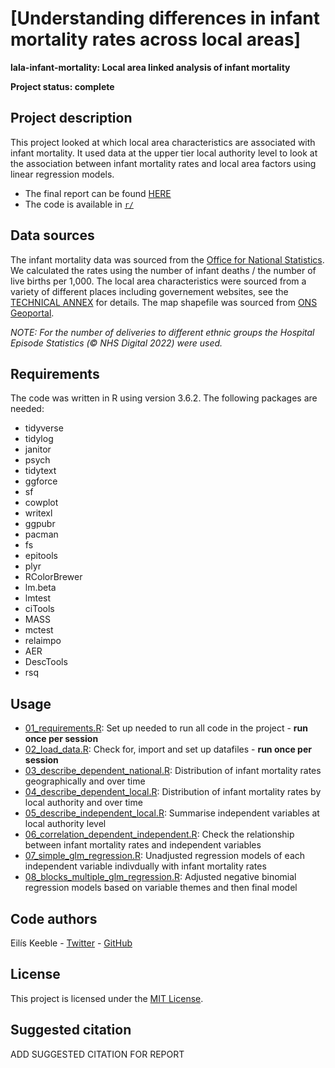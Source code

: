 # [Understanding differences in infant mortality rates across local areas]

<b>lala-infant-mortality: Local area linked analysis of infant mortality</b>

<b>Project status: complete</b>

## Project description
This project looked at which local area characteristics are associated with infant mortality. It used data at the upper tier local authority level to look at the association between infant mortality rates and local area factors using linear regression models. 

* The final report can be found [HERE](https://www.nuffieldtrust.org.uk/research/understanding-differences-in-infant-mortality-rates-across-local-areas) 
* The code is available in [`r/`](https://github.com/NuffieldTrust/lala-infant-mortality/tree/main/r)

## Data sources

The infant mortality data was sourced from the [Office for National Statistics](https://www.ons.gov.uk/peoplepopulationandcommunity/birthsdeathsandmarriages/deaths/datasets/childmortalitystatisticschildhoodinfantandperinatalchildhoodinfantandperinatalmortalityinenglandandwales). We calculated the rates using the number of infant deaths / the number of live births per 1,000.
The local area characteristics were sourced from a variety of different places including governement websites, see the [TECHNICAL ANNEX](https://www.nuffieldtrust.org.uk/sites/default/files/2024-02/Technical_appendix_infant%20mortality_WEB_0.pdf) for details. 
The map shapefile was sourced from [ONS Geoportal](https://geoportal.statistics.gov.uk/maps/counties-and-unitary-authorities-december-2017-ew-bfe).

<i>NOTE: For the number of deliveries to different ethnic groups the Hospital Episode Statistics (© NHS Digital 2022) were used.</i>

## Requirements
The code was written in R using version 3.6.2. The following packages are needed:
* tidyverse
* tidylog
* janitor
* psych
* tidytext
* ggforce 
* sf
* cowplot
* writexl
* ggpubr
* pacman
* fs
* epitools
* plyr
* RColorBrewer
* lm.beta
* lmtest
* ciTools
* MASS
* mctest
* relaimpo
* AER
* DescTools
* rsq

## Usage
* [01_requirements.R](https://github.com/NuffieldTrust/lala-infant-mortality/blob/main/r/01_requirements.R): Set up needed to run all code in the project - <b>run once per session</b>
* [02_load_data.R](https://github.com/NuffieldTrust/lala-infant-mortality/blob/main/r/02_load_data.R): Check for, import and set up datafiles - <b>run once per session</b>
* [03_describe_dependent_national.R](https://github.com/NuffieldTrust/lala-infant-mortality/blob/main/r/03_describe_dependent_national.R): Distribution of infant mortality rates geographically and over time
* [04_describe_dependent_local.R](https://github.com/NuffieldTrust/lala-infant-mortality/blob/main/r/04_describe_dependent_local.R): Distribution of infant mortality rates by local authority and over time
* [05_describe_independent_local.R](https://github.com/NuffieldTrust/lala-infant-mortality/blob/main/r/05_describe_independent_local.R): Summarise independent variables at local authority level
* [06_correlation_dependent_independent.R](https://github.com/NuffieldTrust/lala-infant-mortality/blob/main/r/06_correlation_dependent_independent.R): Check the relationship between infant mortality rates and independent variables
* [07_simple_glm_regression.R](https://github.com/NuffieldTrust/lala-infant-mortality/blob/main/r/07_simple_glm_regression.R): Unadjusted regression models of each independent variable indivdually with infant mortality rates
* [08_blocks_multiple_glm_regression.R](https://github.com/NuffieldTrust/lala-infant-mortality/blob/main/r/08_blocks_multiple_glm_regression.R): Adjusted negative binomial regression models based on variable themes and then final model

## Code authors
Eilís Keeble - [Twitter](https://twitter.com/eiliskeeble) - [GitHub](https://github.com/eiliskeeble)

## License
This project is licensed under the [MIT License](https://github.com/NuffieldTrust/lala-obesity-reception/blob/main/LICENSE).

## Suggested citation
ADD SUGGESTED CITATION FOR REPORT
